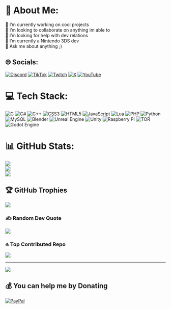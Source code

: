 # 💫 About Me:
🔭 I’m currently working on cool projects<br>👯 I’m looking to collaborate on anything im able to<br>🤝 I’m looking for help with dev relations<br>🌱 I’m currently a Nintendo 3DS dev <br>💬 Ask me about anything ;)


## 🌐 Socials:
[![Discord](https://img.shields.io/badge/Discord-%237289DA.svg?logo=discord&logoColor=white)](https://discord.gg/https://discord.gg/eUczq95K2D) [![TikTok](https://img.shields.io/badge/TikTok-%23000000.svg?logo=TikTok&logoColor=white)](https://tiktok.com/@89ab487b) [![Twitch](https://img.shields.io/badge/Twitch-%239146FF.svg?logo=Twitch&logoColor=white)](https://twitch.tv/duckie_37) [![X](https://img.shields.io/badge/X-black.svg?logo=X&logoColor=white)](https://x.com/DuckieTheDude) [![YouTube](https://img.shields.io/badge/YouTube-%23FF0000.svg?logo=YouTube&logoColor=white)](https://youtube.com/@duckie8622) 

# 💻 Tech Stack:
![C](https://img.shields.io/badge/c-%2300599C.svg?style=for-the-badge&logo=c&logoColor=white) ![C#](https://img.shields.io/badge/c%23-%23239120.svg?style=for-the-badge&logo=csharp&logoColor=white) ![C++](https://img.shields.io/badge/c++-%2300599C.svg?style=for-the-badge&logo=c%2B%2B&logoColor=white) ![CSS3](https://img.shields.io/badge/css3-%231572B6.svg?style=for-the-badge&logo=css3&logoColor=white) ![HTML5](https://img.shields.io/badge/html5-%23E34F26.svg?style=for-the-badge&logo=html5&logoColor=white) ![JavaScript](https://img.shields.io/badge/javascript-%23323330.svg?style=for-the-badge&logo=javascript&logoColor=%23F7DF1E) ![Lua](https://img.shields.io/badge/lua-%232C2D72.svg?style=for-the-badge&logo=lua&logoColor=white) ![PHP](https://img.shields.io/badge/php-%23777BB4.svg?style=for-the-badge&logo=php&logoColor=white) ![Python](https://img.shields.io/badge/python-3670A0?style=for-the-badge&logo=python&logoColor=ffdd54) ![MySQL](https://img.shields.io/badge/mysql-4479A1.svg?style=for-the-badge&logo=mysql&logoColor=white) ![Blender](https://img.shields.io/badge/blender-%23F5792A.svg?style=for-the-badge&logo=blender&logoColor=white) ![Unreal Engine](https://img.shields.io/badge/unrealengine-%23313131.svg?style=for-the-badge&logo=unrealengine&logoColor=white) ![Unity](https://img.shields.io/badge/unity-%23000000.svg?style=for-the-badge&logo=unity&logoColor=white) ![Raspberry Pi](https://img.shields.io/badge/-Raspberry_Pi-C51A4A?style=for-the-badge&logo=Raspberry-Pi) ![TOR](https://img.shields.io/badge/tor-%237E4798.svg?style=for-the-badge&logo=tor-project&logoColor=white) ![Godot Engine](https://img.shields.io/badge/GODOT-%23FFFFFF.svg?style=for-the-badge&logo=godot-engine)
# 📊 GitHub Stats:
![](https://github-readme-stats.vercel.app/api?username=DuckieTheDuck&theme=dark&hide_border=false&include_all_commits=true&count_private=true)<br/>
![](https://github-readme-streak-stats.herokuapp.com/?user=DuckieTheDuck&theme=dark&hide_border=false)<br/>
![](https://github-readme-stats.vercel.app/api/top-langs/?username=DuckieTheDuck&theme=dark&hide_border=false&include_all_commits=true&count_private=true&layout=compact)

## 🏆 GitHub Trophies
![](https://github-profile-trophy.vercel.app/?username=DuckieTheDuck&theme=radical&no-frame=false&no-bg=false&margin-w=4)

### ✍️ Random Dev Quote
![](https://quotes-github-readme.vercel.app/api?type=horizontal&theme=radical)

### 🔝 Top Contributed Repo
![](https://github-contributor-stats.vercel.app/api?username=DuckieTheDuck&limit=5&theme=radical&combine_all_yearly_contributions=true)

---
[![](https://visitcount.itsvg.in/api?id=DuckieTheDuck&icon=0&color=0)](https://visitcount.itsvg.in)

  ## 💰 You can help me by Donating
  [![PayPal](https://img.shields.io/badge/PayPal-00457C?style=for-the-badge&logo=paypal&logoColor=white)](https://paypal.me/Duckiepro) 
